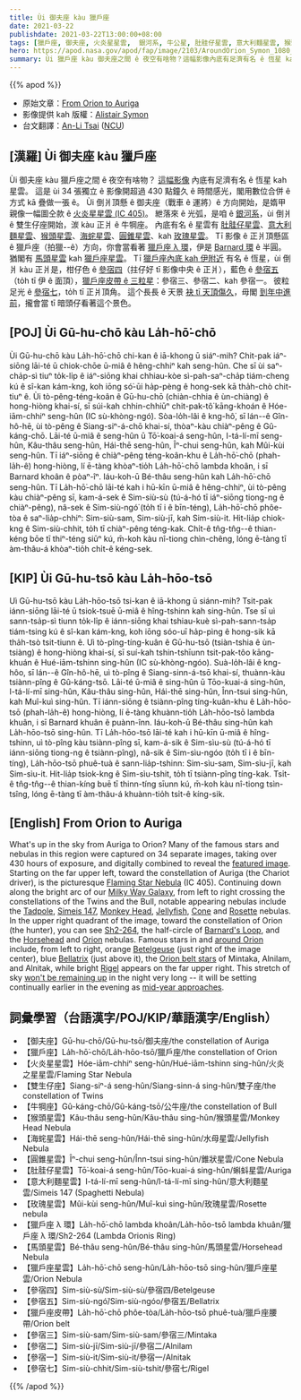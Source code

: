 ```yaml
---
title: Ùi 御夫座 kàu 獵戶座
date: 2021-03-22
publishdate: 2021-03-22T13:00:00+08:00
tags: [獵戶座, 御夫座, 火炎星星雲,  銀河系, 牛公星, 肚胿仔星雲, 意大利麵星雲, 猴頭星雲, 海䖳星雲, 圓錐星雲, 玫瑰星雲, 獵戶座 λ 環, Barnard 環, 馬頭星雲, 獵戶座星雲, 參宿一, 參宿二, 參宿三, 參宿四, 參宿五, 參宿七]
hero: https://apod.nasa.gov/apod/fap/image/2103/AroundOrion_Symon_1080_annotated.jpg
summary: Ùi 獵戶座 kàu 御夫座之間 ê 夜空有啥物？這幅影像內底有足濟有名 ê 恆星 kah 星雲。這是 ùi 34 張獨立 ê 影像，開超過 430 點鐘久 ê 時間感光，閣用數位合併 ê 方式 kā 疊做一張 ê。
---
```


{{% apod %}}

- 原始文章：[From Orion to Auriga](https://apod.nasa.gov/apod/ap210322.html)
- 影像提供 kah 版權：[Alistair Symon](https://www.facebook.com/ColorsOfCosmos)
- 台文翻譯：[An-Li Tsai](mailto:thianbun.taigi@gmail.com) ([NCU](https://www.astro.ncu.edu.tw))

## [漢羅] Ùi 御夫座 kàu 獵戶座
Ùi 御夫座 kàu 獵戶座之間 ê 夜空有啥物？
[這幅影像][featured image] 內底有足濟有名 ê 恆星 kah 星雲。
這是 ùi 34 張獨立 ê 影像開超過 430 點鐘久 ê 時間感光，閣用數位合併 ê 方式 kā 疊做一張 ê。
Ùi 倒爿頂懸 ê 御夫座（戰車 ê 運將）ê 方向開始，是媠甲親像一幅圖仝款 ê [火炎星星雲 (IC 405)][Flaming Star Nebula]。
紲落來 ê 光弧，是咱 ê [銀河系][Milky Way Galaxy]，ùi 倒爿 ê 雙生仔座開始，湠 kàu 正爿 ê 牛犅座。
內底有名 ê 星雲有 [肚胿仔星雲][Tadpole]、[意大利麵星雲][Simeis 147]、[猴頭星雲][Monkey Head]、[海䖳星雲][Jellyfish]、[圓錐星雲][Cone]、kah [玫瑰星雲][Rosette]。
Tī 影像 ê 正爿頂懸區 ê 獵戶座（拍獵--ê）方向，你會當看著 [獵戶座 λ 環][Sh2-264]，伊是 [Barnard 環][Barnard's Loop] ê 半圓。
猶閣有 [馬頭星雲][Horsehead] kah [獵戶座星雲][Orion]。
Tī [獵戶座內底 kah 伊附近][around Orion] 有名 ê 恆星，ùi 倒爿 kàu 正爿是，柑仔色 ê [參宿四][Betelgeuse]（拄仔好 tī 影像中央 ê 正爿），藍色 ê [參宿五][Bellatrix]（to̍h tī 伊 ê 面頂），[獵戶座皮帶 ê 三粒星][Orion belt stars]：參宿三、參宿二、kah 參宿一。
彼粒足光 ê [參宿七][Rigel]，to̍h tī 正爿頂角。
這个長長 ê 天景 [袂 tī 天頂傷久][won't be remaining up]，毋閣 [到年中進前][mid-year approaches]，攏會當 tī 暗頭仔看著這个景色。

## [POJ] Ùi Gū-hu-chō kàu La̍h-hō͘-chō

Ùi Gū-hu-chō kàu La̍h-hō͘-chō chi-kan ê iā-khong ū siáⁿ-mih?
Chit-pak iáⁿ-siōng lāi-té ū chiok-chōe ū-miâ ê hêng-chhiⁿ kah seng-hûn.
Che sī ùi saⁿ-cha̍p-sì tiuⁿ to̍k-li̍p ê iáⁿ-siōng khai chhiau-kòe sì-pah-saⁿ-cha̍p tiám-cheng kú ê sî-kan kám-kng, koh iōng só͘-ūi ha̍p-pèng ê hong-sek kā tha̍h-chò chit-tiuⁿ ê.
Ùi tò-pêng-téng-koân ê Gū-hu-chō (chiàn-chhia ê ùn-chiàng) ê hong-hiòng khai-sí, sī súi-kah chhin-chhiūⁿ chit-pak-tô͘ kāng-khoán ê Hóe-iām-chhiⁿ seng-hûn (IC sù-khòng-ngó͘).
Sòa-lo̍h-lâi ê kng-hô͘, sī lán--ê Gîn-hô-hē, ùi tò-pêng ê Siang-siⁿ-á-chō khai-sí, thòaⁿ-kàu chiàⁿ-pêng ê Gû-káng-chō.
Lāi-té ū-miâ ê seng-hûn ū Tō͘-koai-á seng-hûn, I-tá-lí-mī seng-hûn, Kâu-thâu seng-hûn, Hái-thē seng-hûn, Îⁿ-chui seng-hûn, kah Mûi-kùi seng-hûn.
Tī iáⁿ-siōng ê chiàⁿ-pêng téng-koân-khu ê La̍h-hō͘-chō (phah-la̍h-ê) hong-hiòng, lí ē-tàng khòaⁿ-tio̍h La̍h-hō͘-chō lambda khoân, i sī Barnard khoân ê pòaⁿ-îⁿ.
Iáu-koh-ū Bé-thâu seng-hûn kah La̍h-hō͘-chō seng-hûn.
Tī La̍h-hō͘-chō lāi-té kah i hū-kīn ū-miâ ê hêng-chhiⁿ, ùi tò-pêng kàu chiàⁿ-pêng sī, kam-á-sek ê Sim-siù-sù (tú-á-hó tī iáⁿ-siōng tiong-ng ê chiàⁿ-pêng), nâ-sek ê Sim-siù-ngó͘ (to̍h tī i ê bīn-téng), La̍h-hō͘-chō phôe-tòa ê saⁿ-lia̍p-chhiⁿ: Sim-siù-sam, Sim-siù-jī, kah Sim-siù-it.
Hit-lia̍p chiok-kng ê Sim-siù-chhit, to̍h tī chiàⁿ-pêng téng-kak.
Chi̍t-ê tn̂g-tn̂g--ê thian-kéng bōe tī thiⁿ-téng siūⁿ kú, m̄-koh kàu nî-tiong chìn-chêng, lóng ē-tàng tī àm-thâu-á khòaⁿ-tio̍h chi̍t-ê kéng-sek.

## [KIP] Ùi Gū-hu-tsō kàu La̍h-hōo-tsō

Uì Gū-hu-tsō kàu La̍h-hōo-tsō tsi-kan ê iā-khong ū siánn-mih?
Tsit-pak iánn-siōng lāi-té ū tsiok-tsuē ū-miâ ê hîng-tshinn kah sing-hûn.
Tse sī uì sann-tsa̍p-sì tiunn to̍k-li̍p ê iánn-siōng khai tshiau-kuè sì-pah-sann-tsa̍p tiám-tsing kú ê sî-kan kám-kng, koh iōng sóo-uī ha̍p-pìng ê hong-sik kā tha̍h-tsò tsit-tiunn ê.
Uì tò-pîng-tíng-kuân ê Gū-hu-tsō (tsiàn-tshia ê ùn-tsiàng) ê hong-hiòng khai-sí, sī suí-kah tshin-tshīunn tsit-pak-tôo kāng-khuán ê Hué-iām-tshinn sing-hûn (IC sù-khòng-ngóo).
Suà-lo̍h-lâi ê kng-hôo, sī lán--ê Gîn-hô-hē, uì tò-pîng ê Siang-sinn-á-tsō khai-sí, thuànn-kàu tsiànn-pîng ê Gû-káng-tsō.
Lāi-té ū-miâ ê sing-hûn ū Tōo-kuai-á sing-hûn, I-tá-lí-mī sing-hûn, Kâu-thâu sing-hûn, Hái-thē sing-hûn, Înn-tsui sing-hûn, kah Muî-kuì sing-hûn.
Tī iánn-siōng ê tsiànn-pîng tíng-kuân-khu ê La̍h-hōo-tsō (phah-la̍h-ê) hong-hiòng, lí ē-tàng khuànn-tio̍h La̍h-hōo-tsō lambda khuân, i sī Barnard khuân ê puànn-înn.
Iáu-koh-ū Bé-thâu sing-hûn kah La̍h-hōo-tsō sing-hûn.
Tī La̍h-hōo-tsō lāi-té kah i hū-kīn ū-miâ ê hîng-tshinn, uì tò-pîng kàu tsiànn-pîng sī, kam-á-sik ê Sim-sìu-sù (tú-á-hó tī iánn-siōng tiong-ng ê tsiànn-pîng), nâ-sik ê Sim-sìu-ngóo (to̍h tī i ê bīn-tíng), La̍h-hōo-tsō phuê-tuà ê sann-lia̍p-tshinn: Sim-sìu-sam, Sim-sìu-jī, kah Sim-sìu-it.
Hit-lia̍p tsiok-kng ê Sim-sìu-tshit, to̍h tī tsiànn-pîng tíng-kak.
Tsi̍t-ê tn̂g-tn̂g--ê thian-kíng buē tī thinn-tíng sīunn kú, m̄-koh kàu nî-tiong tsìn-tsîng, lóng ē-tàng tī àm-thâu-á khuànn-tio̍h tsi̍t-ê kíng-sik.

## [English] From Orion to Auriga

What's up in the sky from Auriga to Orion? Many of the famous stars and nebulas in this region were captured on 34 separate images, taking over 430 hours of exposure, and digitally combined to reveal the [featured image][featured image]. Starting on the far upper left, toward the constellation of Auriga (the Chariot driver), is the picturesque [Flaming Star Nebula][Flaming Star Nebula] (IC 405). Continuing down along the bright arc of our [Milky Way Galaxy][Milky Way Galaxy], from left to right crossing the constellations of the Twins and the Bull, notable appearing nebulas include the [Tadpole][Tadpole], [Simeis 147][Simeis 147], [Monkey Head][Monkey Head], [Jellyfish][Jellyfish], [Cone][Cone] and [Rosette][Rosette] nebulas. In the upper right quadrant of the image, toward the constellation of Orion (the hunter), you can see [Sh2-264][Sh2-264], the half-circle of [Barnard's Loop][Barnard's Loop], and the [Horsehead][Horsehead] and [Orion][Orion] nebulas. Famous stars in and [around Orion][around Orion] include, from left to right, orange [Betelgeuse][Betelgeuse] (just right of the image center), blue [Bellatrix][Bellatrix] (just above it), the [Orion belt stars][Orion belt stars] of Mintaka, Alnilam, and Alnitak, while bright [Rigel][Rigel] appears on the far upper right. This stretch of sky [won't be remaining up][won't be remaining up] in the night very long -- it will be setting continually earlier in the evening as [mid-year approaches][mid-year approaches].


## 詞彙學習（台語漢字/POJ/KIP/華語漢字/English）

- 【御夫座】Gū-hu-chō/Gū-hu-tsō/御夫座/the constellation of Auriga
- 【獵戶座】La̍h-hō͘-chō/La̍h-hōo-tsō/獵戶座/the constellation of Orion
- 【火炎星星雲】Hóe-iām-chhiⁿ seng-hûn/Hué-iām-tshinn sing-hûn/火炎之星星雲/Flaming Star Nebula
- 【雙生仔座】Siang-siⁿ-á seng-hûn/Siang-sinn-á sing-hûn/雙子座/the constellation of Twins
- 【牛犅座】Gû-káng-chō/Gû-káng-tsō/公牛座/the constellation of Bull
- 【猴頭星雲】Kâu-thâu seng-hûn/Kâu-thâu sing-hûn/猴頭星雲/Monkey Head Nebula
- 【海䖳星雲】Hái-thē seng-hûn/Hái-thē sing-hûn/水母星雲/Jellyfish Nebula
- 【圓錐星雲】Îⁿ-chui seng-hûn/Înn-tsui sing-hûn/錐狀星雲/Cone Nebula
- 【肚胿仔星雲】Tō͘-koai-á seng-hûn/Tōo-kuai-á sing-hûn/蝌蚪星雲/Auriga
- 【意大利麵星雲】I-tá-lí-mī seng-hûn/I-tá-lí-mī sing-hûn/意大利麵星雲/Simeis 147 (Spaghetti Nebula)
- 【玫瑰星雲】Mûi-kùi seng-hûn/Muî-kuì sing-hûn/玫瑰星雲/Rosette nebula
- 【獵戶座 λ 環】La̍h-hō͘-chō lambda khoân/La̍h-hōo-tsō lambda khuân/獵戶座 λ 環/Sh2-264 (Lambda Orionis Ring)
- 【馬頭星雲】Bé-thâu seng-hûn/Bé-thâu sing-hûn/馬頭星雲/Horsehead Nebula
- 【獵戶座星雲】La̍h-hō͘-chō seng-hûn/La̍h-hōo-tsō sing-hûn/獵戶座星雲/Orion Nebula
- 【參宿四】Sim-siù-sù/Sim-siù-sù/參宿四/Betelgeuse
- 【參宿五】Sim-siù-ngó͘/Sim-siù-ngóo/參宿五/Bellatrix
- 【獵戶座皮帶】La̍h-hō͘-chō phôe-tòa/La̍h-hōo-tsō phuê-tuà/獵戶座腰帶/Orion belt
- 【參宿三】Sim-siù-sam/Sim-siù-sam/參宿三/Mintaka
- 【參宿二】Sim-siù-jī/Sim-siù-jī/參宿二/Alnilam
- 【參宿一】Sim-siù-it/Sim-siù-it/參宿一/Alnitak
- 【參宿七】Sim-siù-chhit/Sim-siù-tshit/參宿七/Rigel


{{% /apod %}}

[featured image]: http://www.woodlandsobservatory.com/OriontoFlamingStar/OriontoFlamingStar2021.htm
[Flaming Star Nebula]: https://apod.nasa.gov/apod/ap190326.html
[Milky Way Galaxy]: https://imagine.gsfc.nasa.gov/science/objects/milkyway1.html
[Tadpole]: https://apod.nasa.gov/apod/ap180124.html
[Simeis 147]: https://apod.nasa.gov/apod/ap201210.html
[Monkey Head]: https://apod.nasa.gov/apod/ap061208.html
[Jellyfish]: https://apod.nasa.gov/apod/ap190307.html
[Cone]: https://apod.nasa.gov/apod/ap170315.html
[Rosette]: https://apod.tw/daily/20210214/
[Sh2-264]: https://en.wikipedia.org/wiki/Sh2-264
[Barnard's Loop]: https://apod.nasa.gov/apod/ap200329.html
[Horsehead]: https://apod.nasa.gov/apod/ap191217.html
[Orion]: https://apod.nasa.gov/apod/ap201004.html
[around Orion]: https://apod.nasa.gov/apod/ap190605.html
[Betelgeuse]: https://apod.nasa.gov/apod/ap200101.html
[Bellatrix]: https://en.wikipedia.org/wiki/Bellatrix
[Orion belt stars]: https://apod.nasa.gov/apod/ap171123.html
[Rigel]: https://apod.nasa.gov/apod/ap180115.html
[won't be remaining up]: https://i.redd.it/t8k7f6nvr8j31.jpg
[mid-year approaches]: https://www.constellation-guide.com/constellations-by-month/april-constellations/
